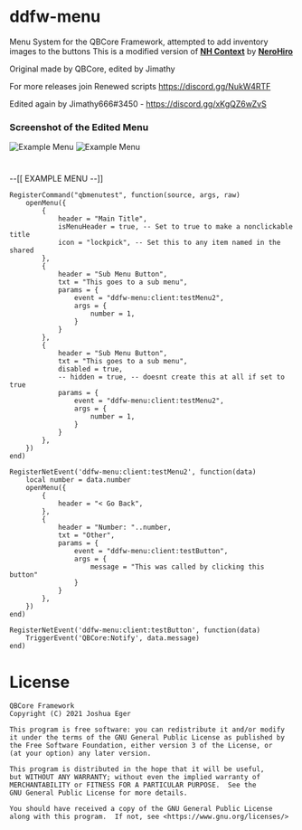 # ddfw-menu
Menu System for the QBCore Framework, attempted to add inventory images to the buttons
This is a modified version of **[NH Context](https://forum.cfx.re/t/no-longer-supported-standalone-nerohiro-s-context-menu-dynamic-event-firing-menu/2564083)** by **[NeroHiro](https://github.com/nerohiro)**

Original made by QBCore, edited by Jimathy

For more releases join Renewed scripts https://discord.gg/NukW4RTF

Edited again by Jimathy666#3450 - https://discord.gg/xKgQZ6wZvS

### Screenshot of the Edited Menu
![Example Menu](https://i.imgur.com/GFWRFwC.jpg)
![Example Menu](https://cdn.discordapp.com/attachments/921124582616879196/968823661559689236/ezgif-4-f6ef4195b8.gif?size=4096)
#

--[[
EXAMPLE MENU
--]]

```
RegisterCommand("qbmenutest", function(source, args, raw)
    openMenu({
        {
            header = "Main Title",
            isMenuHeader = true, -- Set to true to make a nonclickable title
            icon = "lockpick", -- Set this to any item named in the shared
        },
        {
            header = "Sub Menu Button",
            txt = "This goes to a sub menu",
            params = {
                event = "ddfw-menu:client:testMenu2",
                args = {
                    number = 1,
                }
            }
        },
        {
            header = "Sub Menu Button",
            txt = "This goes to a sub menu",
            disabled = true,
            -- hidden = true, -- doesnt create this at all if set to true
            params = {
                event = "ddfw-menu:client:testMenu2",
                args = {
                    number = 1,
                }
            }
        },
    })
end)
```
```
RegisterNetEvent('ddfw-menu:client:testMenu2', function(data)
    local number = data.number
    openMenu({
        {
            header = "< Go Back",
        },
        {
            header = "Number: "..number,
            txt = "Other",
            params = {
                event = "ddfw-menu:client:testButton",
                args = {
                    message = "This was called by clicking this button"
                }
            }
        },
    })
end)
```
```
RegisterNetEvent('ddfw-menu:client:testButton', function(data)
    TriggerEvent('QBCore:Notify', data.message)
end)
```

# License

    QBCore Framework
    Copyright (C) 2021 Joshua Eger

    This program is free software: you can redistribute it and/or modify
    it under the terms of the GNU General Public License as published by
    the Free Software Foundation, either version 3 of the License, or
    (at your option) any later version.

    This program is distributed in the hope that it will be useful,
    but WITHOUT ANY WARRANTY; without even the implied warranty of
    MERCHANTABILITY or FITNESS FOR A PARTICULAR PURPOSE.  See the
    GNU General Public License for more details.

    You should have received a copy of the GNU General Public License
    along with this program.  If not, see <https://www.gnu.org/licenses/>
